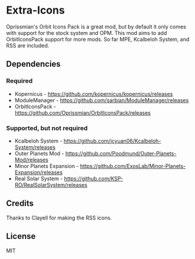 # Extra-Icons
Oprissmian's Orbit Icons Pack is a great mod, but by default it only comes with support for the stock system and OPM. This mod aims to add OrbitIconsPack support for more mods. So far MPE, Kcalbeloh System, and RSS are included.

## Dependencies

### Required
- Kopernicus - https://github.com/kopernicus/kopernicus/releases
- ModuleManager - https://github.com/sarbian/ModuleManager/releases
- OrbitIconsPack - https://github.com/Oprissmian/OrbitIconsPack/releases

### Supported, but not required

- Kcalbeloh System - https://github.com/jcyuan06/Kcalbeloh-System/releases
- Outer Planets Mod - https://github.com/Poodmund/Outer-Planets-Mod/releases
- Minor Planets Expansion - https://github.com/ExosLab/Minor-Planets-Expansion/releases
- Real Solar System - https://github.com/KSP-RO/RealSolarSystem/releases

## Credits
Thanks to Clayell for making the RSS icons.

## License
MIT
